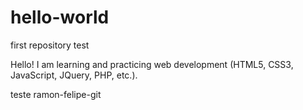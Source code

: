 # hello-world
first repository test

Hello!
I am learning and practicing web development (HTML5, CSS3, JavaScript, JQuery, PHP, etc.).

teste ramon-felipe-git
